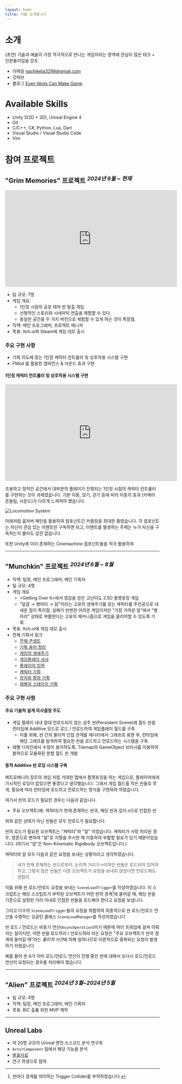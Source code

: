 ```yaml
---
layout: home
title: 저를 소개합니다
---
```


# 소개

(초안)
기술과 예술이 가장 적극적으로 만나는 게임이라는 영역에 관심이 많은 테크 + 인문돌이임을 강조

* 이메일 nachiketa3299@gmail.com
* 깃허브 
* 블로그 [Even Idiots Can Make Game](https://argien.tistory.com/)

# Available Skills

* Unity 5(2D + 3D), Unreal Engine 4
* Git
* C/C++, C#, Python, Lua, Dart
* Visual Studio / Visual Studio Code
* Vim

# 참여 프로젝트

## "Grim Memories" 프로젝트 <sup><i>2024년 9월 ~ 현재</i></sup>

<iframe width="560" height="315" src="https://www.youtube.com/embed/EZtdZAEcpg8?si=08tsFxncRMNzdaYe" title="YouTube video player" frameborder="0" allow="accelerometer; autoplay; clipboard-write; encrypted-media; gyroscope; picture-in-picture; web-share" referrerpolicy="strict-origin-when-cross-origin" allowfullscreen></iframe>

* 팀 규모: 7명
* 게임 개요:
	* 1인칭 시점의 공포 테마 방 탈출 게임
	* 선형적인 스토리와 시네마틱 연출을 체험할 수 있다.
	* 동일한 공간을 두 가지 버전으로 체험할 수 있게 하는 것이 특장점.
* 직책: 메인 프로그래머, 프로젝트 매니저
* 목표: Itch.io와 Steam에 게임 데모 출시

### 주요 구현 사항

* 기획 의도에 맞는 1인칭 캐릭터 컨트롤러 및 상호작용 시스템 구현
* FMod 를 활용한 앰비언스 & 사운드 효과 구현

#### 1인칭 캐릭터 컨트롤러 및 상호작용 시스템 구현

<iframe width="560" height="315" src="https://www.youtube.com/embed/wIU7-DIbJHs?si=O6OLzsyhpoMB1-HY" title="YouTube video player" frameborder="0" allow="accelerometer; autoplay; clipboard-write; encrypted-media; gyroscope; picture-in-picture; web-share" referrerpolicy="strict-origin-when-cross-origin" allowfullscreen></iframe>

조용하고 정적인 공간에서 대부분의 플레이가 진행되는 1인칭 시점의 캐릭터 컨트롤러를 구현하는 것이 과제였습니다. 기본 이동, 앉기, 걷기 등에 따라 이동의 효과 (카메라 흔들림, 사운드)가 다르게 느껴져야 했습니다.

![Locomotion System](./Assets/LocomotionSystem.jpg)

아래처럼 옵저버 패턴을 활용하여 컴포넌트간 커플링을 최대한 줄였습니다. 각 컴포넌트는 자신이 관심 있는 이벤트만 구독하면 되고, 이벤트를 발생하는 주체는 누가 자신을 구독하는지 몰라도 상관 없습니다.

또한 Unity에 이미 존재하는 Cinemachine 컴포넌트들을 적극 활용하여 

---

## "Munchkin" 프로젝트 <sup><i>2024년 6월 ~ 8월</i></sup>

* 직책: 팀장, 메인 프로그래머, 메인 기획자
* 팀 규모: 4명
* 게임 개요 
	* \<Getting Over It\>에서 영감을 얻은 고난이도 2.5D 플랫포밍 게임
	* "달걀 → 병아리 → 닭"이라는 고유의 생애주기를 갖는 캐릭터를 주인공으로 내세운 점이 특이점. 실패가 빈번한 어려운 게임이지만 "가장 가까운 알"에서 "병아리" 상태로 부활한다는 고유의 메커니즘으로 게임을 클리어할 수 있도록 기획.
* 목표: Itch.io에 게임 데모 출시
* 전체 기획서 링크
	* [전체 콘셉트](https://substantial-panther-211.notion.site/9a3725e57d7b41a5891e7c0fe1c0d3d5?pvs=4)
	* [기획 용어 정리](https://substantial-panther-211.notion.site/a19b8ac4a4904419a9b0a693b6b12ae4?pvs=4)
	* [게임의 생애주기](https://substantial-panther-211.notion.site/61fe3ea8d1bb4b14b68105bb148ddb04?pvs=4)
	* [게임플레이 서사](https://substantial-panther-211.notion.site/edf4c88bdcd14b2aa3114abfacb01176?pvs=4)
	* [플레이어 입력](https://substantial-panther-211.notion.site/853508194aae4672a58a6a2715d4f414?pvs=4)
	* [캐릭터 기획](https://substantial-panther-211.notion.site/243480d1e8b44ada8704811f08be5de6?pvs=4)
	* [장치와 함정 기획](https://substantial-panther-211.notion.site/3dd5857436dc4a5abdaf021cf439e263?pvs=4)
	* [레벨과 스테이지 기획](https://substantial-panther-211.notion.site/5553f23380f448b7a10b1157e1f28512?pvs=4)

### 주요 구현 사항

#### 주요 기술적 설계 의사결정 주도

* 게임 플레이 내내 절대 언로드되지 않는 상주 씬(Persistent Scene)에 월드 씬을 런타임에 Additive 모드로 로드 / 언로드하여 게임플레이 월드를 구축
	* 이를 위해, 씬 간의 물리적 인접 관계를 에디터에서 그래프로 표현 후, 런타임에 해당 그래프를 탐색하여 필요한 씬을 로드하고 언로드하는 시스템을 구축.
* 레벨 디자인에서 수정이 용이하도록, Tilemap의 GameObject 브러시를 이용하여 블럭으로 모듈화된 분할 월드 씬 개발


#### 동적 Additive 씬 로딩 시스템 구축

메트로배니아 장르의 게임 처럼 거대한 맵에서 플랫포밍을 하는 게임으로, 플레이어에게 가시적인 로딩이 없었으면 좋겠다고 생각했습니다. 그래서 게임 월드를 작은 씬들로 쪼개, 필요에 따라 런타임에 로드하고 언로드하는 방식을 구현하려 하였습니다.

여기서 씬의 로드가 필요한 경우는 다음과 같습니다.
* 주요 오브젝트(예: 캐릭터)가 현재 존재하는 씬과, 해당 씬과 깊이 $n$으로 인접한 씬

위와 같은 상태가 아닌 씬들은 모두 언로드가 필요합니다.

씬의 로드가 필요한 오브젝트는 "캐릭터"와 "알" 이었습니다. 캐릭터가 사망 처리된 경우, 영혼으로 변하여 "알"로 지형을 무시한 채 이동하여 부활할 필요가 있기 때문이었습니다. (여기서 "알"은 Non-Kinematic Rigidbody 오브젝트입니다.)

캐릭터와 알 모두 다음과 같은 요청을 보내는 상황이라고 생각하였습니다.

> 내가 현재 존재하는 씬으로부터, 논리적 거리가 $n$이하인 씬들은 로드되어 있어야 하고, 그렇지 않은 씬들은 다른 오브젝트가 요청을 보내지 않았다면 언로드해도 괜찮아.

이를 위해 씬 로드/언로드 요청을 보내는 `SceneLoadTrigger`를 작성하였습니다. 이 스크립트는 해당 스크립트가 부착된 오브젝트가 어떤 씬의 경계[^1]에 들어갈 때, 해당 씬을 기준으로 설정된 거리 이내로 인접한 씬들을 로드해야 한다고 요청을 보냅니다.

[^1]: 씬마다 경계를 의미하는 Trigger Collider를 부착하였습니다.

그리고 다수의 `SceneLoadTrigger`들의 요청을 취합하여 최종적으로 씬 로드/언로드 연산을 수행하는 싱글턴 클래스 `SceneLoadManager`를 작성하였습니다.

씬 로드 / 언로드는 비동기 연산(`AsyncOperation`)이기 때문에 여러 프레임에 걸쳐 이뤄지는 일이지만, 어떤 씬을 로드하라 / 언로드하라 라는 요청은 "주요 오브젝트가 씬의 경계에 들어갈 때"라는 *물리적 사건*에 의해 일어나므로 이론적으로 중복되는 요청이 발생하기 쉬웠습니다.

예를 들어 씬 A가 이미 로드/언로드 연산이 진행 중인 씬에 대해서 또다시 로드/언로드 연산이 요청되는 경우를 처리해야 했습니다.

---

## "Alien" 프로젝트 <sup><i>2024년 3월~2024년 5월</i></sup>

* 팀 규모: 4명
* 직책: 팀장, 메인 프로그래머, 메인 기획자
* 목표: BIC 출품 위한 MVP 제작

---

## Unreal Labs

* 약 20명 규모의 Unreal 엔진 소스코드 분석 연구회
* `ActorComponent` 팀에서 해당 기능을 분석
* [발표자료](https://docs.google.com/presentation/d/19-R6U1GwiAnyQH91bM8MlbIXAxXcxeDGW7L3T93jJ6w/edit?usp=sharing)
* 연구 학생으로 참여